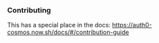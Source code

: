 ### Contributing

This has a special place in the docs: https://auth0-cosmos.now.sh/docs/#/contribution-guide

